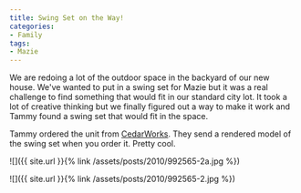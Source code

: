 ```yaml
---
title: Swing Set on the Way!
categories:
- Family
tags:
- Mazie
---
```


We are redoing a lot of the outdoor space in the backyard of our new house. We've wanted to put in a swing set for Mazie but it was a real challenge to find something that would fit in our standard city lot. It took a lot of creative thinking but we finally figured out a way to make it work and Tammy found a swing set that would fit in the space.

Tammy ordered the unit from [CedarWorks](http://www.cedarworks.com/). They send a rendered model of the swing set when you order it. Pretty cool.
<!-- more -->

![]({{ site.url }}{% link /assets/posts/2010/992565-2a.jpg %})

![]({{ site.url }}{% link /assets/posts/2010/992565-2.jpg %})
